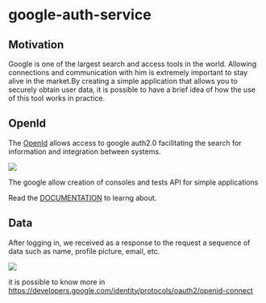 # google-auth-service

## Motivation

Google is one of the largest search and access tools in the world. Allowing connections and communication with him is extremely important to stay alive in the market.By creating a simple application that allows you to securely obtain user data, it is possible to have a brief idea of how the use of this tool works in practice.

## OpenId

The [OpenId](https://openid.net/developers/specs/) allows access to google auth2.0 facilitating the search for information and integration between systems.

 ![](https://i.imgur.com/iuijUyJ.png)
 
 
 The google allow creation of consoles and tests API for simple applications
 
Read the [DOCUMENTATION](https://developers.google.com/identity/protocols/oauth2#2.-obtain-an-access-token-from-the-google-authorization-server.) to learng about.

## Data

After logging in, we received as a response to the request a sequence of data such as name, profile picture, email, etc.

![](https://i.imgur.com/0npgR7x.png)

it is possible to know more in https://developers.google.com/identity/protocols/oauth2/openid-connect





